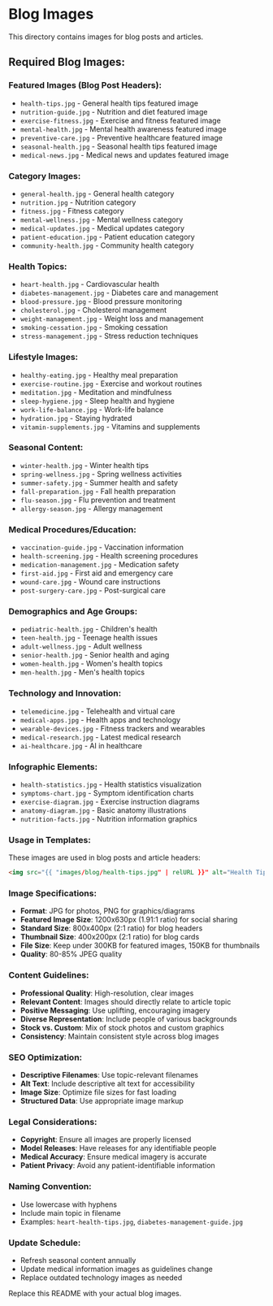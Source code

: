 # Blog Images

This directory contains images for blog posts and articles.

## Required Blog Images:

### Featured Images (Blog Post Headers):
- `health-tips.jpg` - General health tips featured image
- `nutrition-guide.jpg` - Nutrition and diet featured image
- `exercise-fitness.jpg` - Exercise and fitness featured image
- `mental-health.jpg` - Mental health awareness featured image
- `preventive-care.jpg` - Preventive healthcare featured image
- `seasonal-health.jpg` - Seasonal health tips featured image
- `medical-news.jpg` - Medical news and updates featured image

### Category Images:
- `general-health.jpg` - General health category
- `nutrition.jpg` - Nutrition category
- `fitness.jpg` - Fitness category
- `mental-wellness.jpg` - Mental wellness category
- `medical-updates.jpg` - Medical updates category
- `patient-education.jpg` - Patient education category
- `community-health.jpg` - Community health category

### Health Topics:
- `heart-health.jpg` - Cardiovascular health
- `diabetes-management.jpg` - Diabetes care and management
- `blood-pressure.jpg` - Blood pressure monitoring
- `cholesterol.jpg` - Cholesterol management
- `weight-management.jpg` - Weight loss and management
- `smoking-cessation.jpg` - Smoking cessation
- `stress-management.jpg` - Stress reduction techniques

### Lifestyle Images:
- `healthy-eating.jpg` - Healthy meal preparation
- `exercise-routine.jpg` - Exercise and workout routines
- `meditation.jpg` - Meditation and mindfulness
- `sleep-hygiene.jpg` - Sleep health and hygiene
- `work-life-balance.jpg` - Work-life balance
- `hydration.jpg` - Staying hydrated
- `vitamin-supplements.jpg` - Vitamins and supplements

### Seasonal Content:
- `winter-health.jpg` - Winter health tips
- `spring-wellness.jpg` - Spring wellness activities
- `summer-safety.jpg` - Summer health and safety
- `fall-preparation.jpg` - Fall health preparation
- `flu-season.jpg` - Flu prevention and treatment
- `allergy-season.jpg` - Allergy management

### Medical Procedures/Education:
- `vaccination-guide.jpg` - Vaccination information
- `health-screening.jpg` - Health screening procedures
- `medication-management.jpg` - Medication safety
- `first-aid.jpg` - First aid and emergency care
- `wound-care.jpg` - Wound care instructions
- `post-surgery-care.jpg` - Post-surgical care

### Demographics and Age Groups:
- `pediatric-health.jpg` - Children's health
- `teen-health.jpg` - Teenage health issues
- `adult-wellness.jpg` - Adult wellness
- `senior-health.jpg` - Senior health and aging
- `women-health.jpg` - Women's health topics
- `men-health.jpg` - Men's health topics

### Technology and Innovation:
- `telemedicine.jpg` - Telehealth and virtual care
- `medical-apps.jpg` - Health apps and technology
- `wearable-devices.jpg` - Fitness trackers and wearables
- `medical-research.jpg` - Latest medical research
- `ai-healthcare.jpg` - AI in healthcare

### Infographic Elements:
- `health-statistics.jpg` - Health statistics visualization
- `symptoms-chart.jpg` - Symptom identification charts
- `exercise-diagram.jpg` - Exercise instruction diagrams
- `anatomy-diagram.jpg` - Basic anatomy illustrations
- `nutrition-facts.jpg` - Nutrition information graphics

### Usage in Templates:
These images are used in blog posts and article headers:
```html
<img src="{{ "images/blog/health-tips.jpg" | relURL }}" alt="Health Tips" class="blog-featured-image">
```

### Image Specifications:
- **Format**: JPG for photos, PNG for graphics/diagrams
- **Featured Image Size**: 1200x630px (1.91:1 ratio) for social sharing
- **Standard Size**: 800x400px (2:1 ratio) for blog headers
- **Thumbnail Size**: 400x200px (2:1 ratio) for blog cards
- **File Size**: Keep under 300KB for featured images, 150KB for thumbnails
- **Quality**: 80-85% JPEG quality

### Content Guidelines:
- **Professional Quality**: High-resolution, clear images
- **Relevant Content**: Images should directly relate to article topic
- **Positive Messaging**: Use uplifting, encouraging imagery
- **Diverse Representation**: Include people of various backgrounds
- **Stock vs. Custom**: Mix of stock photos and custom graphics
- **Consistency**: Maintain consistent style across blog images

### SEO Optimization:
- **Descriptive Filenames**: Use topic-relevant filenames
- **Alt Text**: Include descriptive alt text for accessibility
- **Image Size**: Optimize file sizes for fast loading
- **Structured Data**: Use appropriate image markup

### Legal Considerations:
- **Copyright**: Ensure all images are properly licensed
- **Model Releases**: Have releases for any identifiable people
- **Medical Accuracy**: Ensure medical imagery is accurate
- **Patient Privacy**: Avoid any patient-identifiable information

### Naming Convention:
- Use lowercase with hyphens
- Include main topic in filename
- Examples: `heart-health-tips.jpg`, `diabetes-management-guide.jpg`

### Update Schedule:
- Refresh seasonal content annually
- Update medical information images as guidelines change
- Replace outdated technology images as needed

Replace this README with your actual blog images.
